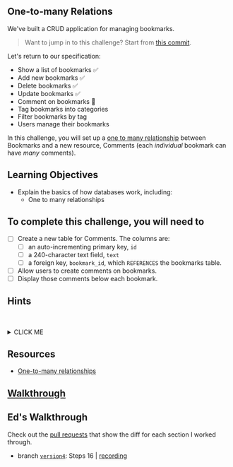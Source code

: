 ## One-to-many Relations

We've built a CRUD application for managing bookmarks.

<!-- TODO update link to commit -->
> Want to jump in to this challenge? Start from [this commit](https://github.com/sjmog/bookmark_manager/commit/58da0fff8056009c83c848a3eb21c757ae4017de).

Let's return to our specification:

* Show a list of bookmarks :white_check_mark:
* Add new bookmarks :white_check_mark:
* Delete bookmarks :white_check_mark:
* Update bookmarks :white_check_mark:
* Comment on bookmarks :construction:
* Tag bookmarks into categories
* Filter bookmarks by tag
* Users manage their bookmarks

In this challenge, you will set up a [one to many relationship](http://www.databaseprimer.com/pages/relationship_1tox/) between Bookmarks and a new resource, Comments (each _individual_ bookmark can have _many_ comments).

## Learning Objectives

* Explain the basics of how databases work, including:
  * One to many relationships

## To complete this challenge, you will need to

- [ ] Create a new table for Comments. The columns are:
  - [ ] an auto-incrementing primary key, `id`
  - [ ] a 240-character text field, `text`
  - [ ] a foreign key, `bookmark_id`, which `REFERENCES` the bookmarks table.
- [ ] Allow users to create comments on bookmarks.
- [ ] Display those comments below each bookmark.

## Hints
&nbsp;<details><summary>CLICK ME</summary>
- There is more than one reasonable approach to completing this challenge, but there are several things that any implementation will need.
  - A database table for storing comments which holds a reference to a bookmark.
  - A `Comment` model with a method for creating comments
- You will also need a method for retrieving a list of all comments with a particular `bookmark_id`.  This could be `bookmark.comments`.
&nbsp;</details>

## Resources

* [One-to-many relationships](http://www.databaseprimer.com/pages/relationship_1tox/)

## [Walkthrough](walkthroughs/17.md)

## Ed's Walkthrough
Check out the [pull requests](https://github.com/dearshrewdwit/demo_bookmark_manager/pulls) that show the diff for each section I worked through.
- branch [`version4`](https://github.com/dearshrewdwit/demo_bookmark_manager/tree/version4): Steps 16 | [recording](https://youtu.be/-FiN_820MEc)

